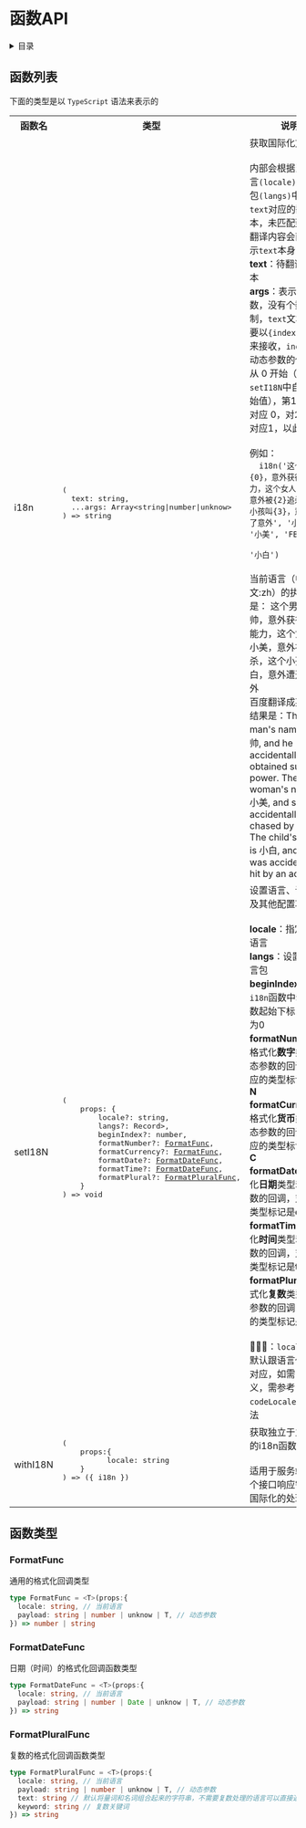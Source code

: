 
# 函数API

<details >
  <summary>目录</summary>

  &emsp;&emsp;[函数列表](#函数列表)<br/>
  &emsp;&emsp;[函数类型](#函数类型)<br/>
  &emsp;&emsp;&emsp;&emsp;[FormatFunc](#formatfunc)<br/>
  &emsp;&emsp;&emsp;&emsp;[FormatDateFunc](#formatdatefunc)<br/>
  &emsp;&emsp;&emsp;&emsp;[FormatPluralFunc](#formatpluralfunc)<br/>

</details>

## 函数列表
下面的类型是以 `TypeScript` 语法来表示的<table>
  <tr>
    <th>函数名</th>
    <th>类型</th>
    <th>说明</th>
  </tr>
  <tr>
    <td>i18n</td>
    <td>
      <pre>
(
  text: string,
  ...args: Array&lt;string|number|unknow&gt;
) =&gt; string
      </pre>
    </td>
    <td>
      获取国际化文本<br /><br />内部会根据当前语言<code>(locale)</code>从语言包<code>(langs)</code>中获取<code>text</code>对应的翻译文本，未匹配到对应翻译内容会直接显示<code>text</code>本身内容<br /><b>text</b>：待翻译的文本<br /><b>args</b>：表示动态参数，没有个数限制，<code>text</code>文本中需要以<code>{index}</code>的形式来接收，<code>index</code>表示动态参数的位置，从 0 开始（可在<code>setI18N</code>中自定义起始值），第1个参数对应 0，对2个参数对应1，以此往复<br /><br />例如：<code>
  i18n('这个男人叫{0}，意外获得了超能力，这个女人叫{1}，意外被{2}追杀，这个小孩叫{3}，意外遭遇了意外', '小帅', '小美', 'FBI',
                '小白')
</code><br />当前语言（中文:zh）的执行结果是： 这个男人叫小帅，意外获得了超能力，这个女人叫小美，意外被FBI追杀，这个小孩叫小白，意外遭遇了意外<br />百度翻译成英语的结果是：The man's name is 小帅, and he accidentally obtained super power. The woman's name is 小美, and she was accidentally chased by FBI. The child's name is 小白, and she was accidentally hit by an accident
    </td>
  </tr>
  <tr>
    <td>setI18N</td>
    <td>
      <pre>
(
    props: {
        locale?: string,
        langs?: Record<strng, Record<string, string>>,
        beginIndex?: number,
        formatNumber?: <a href="#formatfunc">FormatFunc</a>,
        formatCurrency?: <a href="#formatfunc">FormatFunc</a>,
        formatDate?: <a href="#formatdatefunc">FormatDateFunc</a>,
        formatTime?: <a href="#formatdatefunc">FormatDateFunc</a>,
        formatPlural?: <a href="#formatpluralfunc">FormatPluralFunc</a>,
    }
) => void
      </pre>
    </td>
    <td>
      设置语言、语言包及其他配置项<br /><br /><b>locale</b>：指定当前语言<br /><b>langs</b>：设置当前语言包<br /><b>beginIndex</b>：设置<code>i18n</code>函数中动态参数起始下标，默认为0<br /><b>formatNumber</b>：格式化<b>数字</b>类型动态参数的回调，对应的类型标记是<b>n</b>或<b>N</b><br /><b>formatCurrency</b>：格式化<b>货币</b>类型动态参数的回调，对应的类型标记是<b>c</b>或<b>C</b><br /><b>formatDate</b>：格式化<b>日期</b>类型动态参数的回调，对应的类型标记是<b>d</b>或<b>D</b><br /><b>formatTime</b>：格式化<b>时间</b>类型动态参数的回调，对应的类型标记是<b>t</b>或<b>T</b><br /><b>formatPlural</b>：格式化<b>复数</b>类型动态参数的回调，对应的类型标记是<b>p</b>或<b>P</b><br /><br />📢📢📢：<code>locale</code>的值默认跟语言代码相对应，如需自定义，需参考<code>codeLocaleMap</code>的用法
    </td>
  </tr>
  <tr>
    <td>withI18N</td>
    <td>
      <pre>
(
    props:{
          locale: string
    }
) => ({ i18n })
      </pre>
    </td>
    <td>
      获取独立于主程序的i18n函数<br /><br />适用于服务端，每个接口响应需要做国际化的处理
    </td>
  </tr>
</table>

## 函数类型

### FormatFunc
通用的格式化回调类型
```ts
type FormatFunc = <T>(props:{
  locale: string, // 当前语言
  payload: string | number | unknow | T, // 动态参数
}) => number | string
```

### FormatDateFunc
日期（时间）的格式化回调函数类型
```ts
type FormatDateFunc = <T>(props:{
  locale: string, // 当前语言
  payload: string | number | Date | unknow | T, // 动态参数
}) => string
```

### FormatPluralFunc
复数的格式化回调函数类型
```ts
type FormatPluralFunc = <T>(props:{
  locale: string, // 当前语言
  payload: string | number | unknow | T, // 动态参数
  text: string // 默认将量词和名词组合起来的字符串，不需要复数处理的语言可以直接返回该属性
  keyword: string // 复数关键词
}) => string
```
